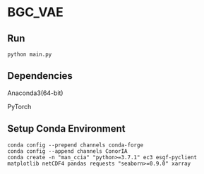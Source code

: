 BGC_VAE
======

Run
------
```
python main.py
```

Dependencies
------
Anaconda3(64-bit)

PyTorch

Setup Conda Environment
------
```
conda config --prepend channels conda-forge
conda config --append channels ConorIA
conda create -n "man_ccia" "python>=3.7.1" ec3 esgf-pyclient matplotlib netCDF4 pandas requests "seaborn>=0.9.0" xarray
```
